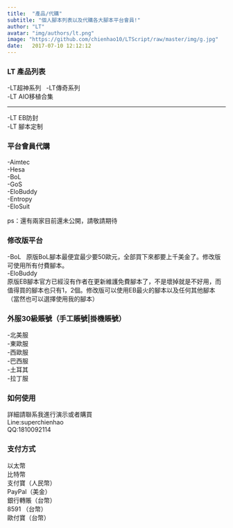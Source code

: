 ```yaml
---
title:  "產品/代購"
subtitle: "個人腳本列表以及代購各大腳本平台會員!"
author: "LT"
avatar: "img/authors/lt.png"
image: "https://github.com/chienhao10/LTScript/raw/master/img/g.jpg"
date:   2017-07-10 12:12:12
---
```


### LT 產品列表
-LT超神系列  
-LT傳奇系列  
-LT AIO移植合集  

---------------  
-LT EB防封  
-LT 腳本定制  

### 平台會員代購
-Aimtec  
-Hesa  
-BoL  
-GoS  
-EloBuddy  
-Entropy  
-EloSuit  

ps：還有兩家目前還未公開，請敬請期待

### 修改版平台
-BoL  
原版BoL腳本最便宜最少要50歐元，全部買下來都要上千美金了。修改版可使用所有付費腳本。  
-EloBuddy    
原版EB腳本官方已經沒有作者在更新維護免費腳本了，不是壞掉就是不好用，而值得買的腳本也只有1，2個。修改版可以使用EB最火的腳本以及任何其他腳本  
（當然也可以選擇使用我的腳本）  

### 外服30級賬號（手工賬號|掛機賬號）
-北美服  
-東歐服  
-西歐服  
-巴西服  
-土耳其  
-拉丁服  

### 如何使用
詳細請聯系我進行演示或者購買  
Line:superchienhao  
QQ:1810092114  

### 支付方式
以太幣  
比特幣  
支付寶（人民幣）  
PayPal（美金）  
銀行轉賬（台幣）  
8591 （台幣）  
歐付寶（台幣）  
